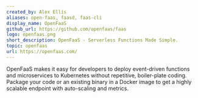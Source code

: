 ```yaml
---
created_by: Alex Ellis
aliases: open-faas, faasd, faas-cli
display_name: OpenFaaS
github_url: https://github.com/openfaas/faas
logo: openfaas.png
short_description: OpenFaaS - Serverless Functions Made Simple.
topic: openfaas
url: https://openfaas.com/
---
```


OpenFaaS makes it easy for developers to deploy event-driven functions and microservices to Kubernetes without repetitive, boiler-plate coding. Package your code or an existing binary in a Docker image to get a highly scalable endpoint with auto-scaling and metrics.
